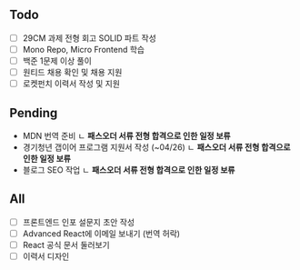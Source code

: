 ## Todo
- [ ] 29CM 과제 전형 회고 SOLID 파트 작성
- [ ] Mono Repo, Micro Frontend 학습
- [ ] 백준 1문제 이상 풀이
- [ ] 원티드 채용 확인 및 채용 지원
- [ ] 로켓펀치 이력서 작성 및 지원

## Pending
- MDN 번역 준비 
	ㄴ **패스오더 서류 전형 합격으로 인한 일정 보류**
- 경기청년 갭이어 프로그램 지원서 작성 (~04/26)
	ㄴ **패스오더 서류 전형 합격으로 인한 일정 보류**
- 블로그 SEO 작업
	ㄴ **패스오더 서류 전형 합격으로 인한 일정 보류**

## All
- [ ] 프론트엔드 인포 설문지 초안 작성
- [ ] Advanced React에 이메일 보내기 (번역 허락)
- [ ] React 공식 문서 둘러보기
- [ ] 이력서 디자인